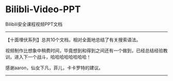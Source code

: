 # Bilibli-Video-PPT
Bilibili安全课程视频PPT文档

-----------------------------

【十面埋伏系列】总共10个文档，相对全面地总结了有关搜索语法。

视频制作比想象中稍费时间，毕竟想到和得到之间还有一个做到，已经总结经验教训，进入下一个战斗，哈哈哈哈哈哈哈哈！

感谢aaron，仙女下凡，菲儿，卡卡罗特的建议。

------------------------------------------------
